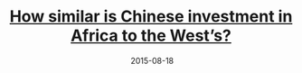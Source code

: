 ---
layout: post
title: <a href='https://www.brookings.edu/articles/how-similar-is-chinese-investment-in-africa-to-the-wests/' target="_blank">How similar is Chinese investment in Africa to the West’s?</a>
date:  2015-08-18 
description: From 1998 to 2012, about 2,000 Chinese firms invested in 49 African countries. What types of investments are the Chinese making, and what factors drive their decisions? 
tags: China
categories: English
---